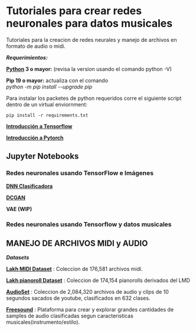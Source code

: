 # Tutoriales para crear redes neuronales para datos musicales

Tutoriales para la creacion de redes neurales y manejo de archivos en formato de audio o midi.

***Requerimientos:***

**[Python](https://www.python.org/downloads/release/python-374/) 3 o mayor:**  (revisa la version usando el comando python  -V) 

**Pip 19 o mayor:** actualiza con el comando  
*python -m pip install --upgrade pip*


Para instalar los packetes de python requeridos corre el siguiente script dentro de un virtual enviornment:


`pip install -r requirements.txt`

**[Introducción a Tensorflow](https://github.com/CreativAI-UC/Tutoriales/blob/master/TutorialTensorflow.md)**  

**[Introducción a Pytorch](https://github.com/CreativAI-UC/Tutoriales/blob/master/TutorialPytorch.md)**

## 	Jupyter Notebooks

### Redes neuronales usando TensorFlow e Imágenes

**[DNN Clasificadora](https://github.com/CreativAI-UC/Tutoriales/blob/master/1_1_dnn_tf_imagenes.ipynb)**

**[DCGAN](https://github.com/CreativAI-UC/Tutoriales/blob/master/1_2_dcgan_tf_imagenes.ipynb)**

**VAE (WIP)**

### Redes neuronales usando Tensorflow y datos musicales

## 	MANEJO DE ARCHIVOS MIDI y AUDIO

***Datasets***

**[Lakh MIDI Dataset](https://colinraffel.com/projects/lmd/)** : Coleccion de 176,581 archivos midi.

**[Lakh pianoroll Dataset](https://salu133445.github.io/lakh-pianoroll-dataset/)** : Coleccion de 174,154 pianorolls derivados del LMD  


**[AudioSet](https://research.google.com/audioset/)** : Coleccion de 2,084,320 archivos de audio y clips de 10 segundos sacados de youtube, clasificados en 632 clases.


**[Freesound](https://annotator.freesound.org/fsd/explore/)** : Plataforma para crear y explorar grandes cantidades de samples de audio clasificadas segun caracteristicas musicales(instrumento/estilo).




